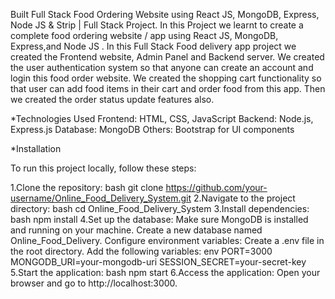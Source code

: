 Built Full Stack Food Ordering Website using React JS, MongoDB, Express, Node JS & Strip | Full Stack Project.
In this Project we   learnt  to create a complete food ordering website / app using React JS, MongoDB, Express,and  Node JS .
In this Full Stack Food delivery app project we  created  the Frontend website, Admin Panel and Backend server. 
We  created  the user authentication system so that anyone can create an account and login this food order website.
We  created the shopping cart functionality so that user can add food items in their cart and order food from this app. 
Then we  created  the order status update features also.

*Technologies Used 
Frontend: HTML, CSS, JavaScript 
Backend: Node.js, Express.js 
Database: MongoDB 
Others: Bootstrap for UI components

*Installation

To run this project locally, follow these steps:

1.Clone the repository: 
  bash git clone https://github.com/your-username/Online_Food_Delivery_System.git
2.Navigate to the project directory: 
  bash cd Online_Food_Delivery_System
3.Install dependencies: 
  bash npm install
4.Set up the database:
  Make sure MongoDB is installed and running on your machine.
  Create a new database named Online_Food_Delivery.
  Configure environment variables:
  Create a .env file in the root directory.
  Add the following variables: env PORT=3000 MONGODB_URI=your-mongodb-uri SESSION_SECRET=your-secret-key
5.Start the application:
  bash npm start
6.Access the application:
  Open your browser and go to http://localhost:3000.
